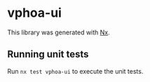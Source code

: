 # vphoa-ui

This library was generated with [Nx](https://nx.dev).

## Running unit tests

Run `nx test vphoa-ui` to execute the unit tests.
